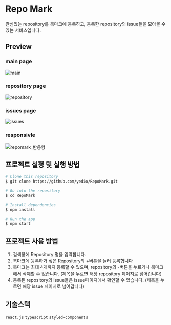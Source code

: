 # Repo Mark

관심있는 repository를 북마크에 등록하고, 등록한 repository의 issue들을 모아볼 수 있는 서비스입니다.

## Preview

### main page
![main](https://user-images.githubusercontent.com/82350743/215775939-ffd6c661-ebda-4648-b83f-cc4af7cb3c6d.png)

### repository page
![repository](https://user-images.githubusercontent.com/82350743/215776505-fb01d701-4873-4176-b8ed-cd5ea6713cb4.png)

### issues page
![issues](https://user-images.githubusercontent.com/82350743/215776605-ef557764-9bb0-4e0c-9daa-0743fb0a9c66.png)

### responsivle
![repomark_반응형](https://user-images.githubusercontent.com/82350743/215781541-b46518d1-3d8a-44bb-af4a-038eae780baf.gif)


## 프로젝트 설정 및 실행 방법

```sh
# Clone this repository
$ git clone https://github.com/yedio/RepoMark.git

# Go into the repository
$ cd RepoMark

# Install dependencies
$ npm install

# Run the app
$ npm start
```

## 프로젝트 사용 방법

1. 검색창에 Repository 명을 입력합니다.
2. 북마크에 등록하거 싶은 Repository의 +버튼을 늘러 등록합니다
3. 북마크는 최대 4개까지 등록할 수 있으며, repository의 -버튼을 누르거나 북마크에서 삭제할 수 있습니다.
   (제목을 누르면 해당 repository 페이지로 넘어갑니다)
4. 등록된 repository의 issue들은 issue페이지에서 확인할 수 있습니다. (제목을 누르면 해당 issue 페이지로 넘어갑니다)

## 기술스택

`react.js` `typescript` `styled-components`
